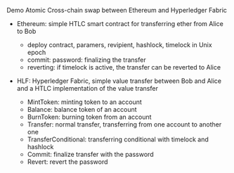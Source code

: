 Demo Atomic Cross-chain swap between Ethereum and Hyperledger Fabric

- Ethereum: 
simple HTLC smart contract for transferring ether from Alice to Bob
  - deploy contract, paramers, revipient, hashlock, timelock in Unix epoch
  - commit: password: finalizing the transfer
  - reverting: if timelock is active, the transfer can be reverted to Alice

- HLF:
Hyperledger Fabric, simple value transfer between Bob and Alice and a HTLC implementation of the value transfer
  - MintToken: minting token to an account
  - Balance: balance token of an account
  - BurnToken: burning token from an account
  - Transfer: normal transfer, transferring from one account to another one
  - TransferConditional: transferring conditional with timelock and hashlock
  - Commit: finalize transfer with the password
  - Revert: revert the password
